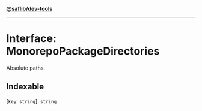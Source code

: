 [**@saflib/dev-tools**](../../../index.md)

---

# Interface: MonorepoPackageDirectories

Absolute paths.

## Indexable

\[`key`: `string`\]: `string`
